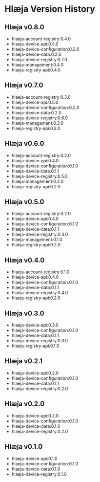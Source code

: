 # Hlæja Version History

## Hlæja v0.8.0

- hlaeja-account-registry:0.4.0
- hlaeja-device-api:0.5.0
- hlaeja-device-configuration:0.2.0
- hlaeja-device-data:0.2.0
- hlaeja-device-registry:0.7.0
- hlaeja-management:0.4.0
- hlaeja-registry-api:0.4.0

## Hlæja v0.7.0

- hlaeja-account-registry:0.3.0
- hlaeja-device-api:0.5.0
- hlaeja-device-configuration:0.2.0
- hlaeja-device-data:0.2.0
- hlaeja-device-registry:0.6.0
- hlaeja-management:0.3.0
- hlaeja-registry-api:0.3.0

## Hlæja v0.6.0

- hlaeja-account-registry:0.2.0
- hlaeja-device-api:0.4.0
- hlaeja-device-configuration:0.1.0
- hlaeja-device-data:0.1.1
- hlaeja-device-registry:0.5.0
- hlaeja-management:0.2.0
- hlaeja-registry-api:0.2.0

## Hlæja v0.5.0

- hlaeja-account-registry:0.2.0
- hlaeja-device-api:0.4.0
- hlaeja-device-configuration:0.1.0
- hlaeja-device-data:0.1.1
- hlaeja-device-registry:0.4.0
- hlaeja-management:0.1.0
- hlaeja-registry-api:0.2.0

## Hlæja v0.4.0

- hlaeja-account-registry:0.1.0
- hlaeja-device-api:0.4.0
- hlaeja-device-configuration:0.1.0
- hlaeja-device-data:0.1.1
- hlaeja-device-registry:0.4.0
- hlaeja-registry-api:0.2.0

## Hlæja v0.3.0

- hlaeja-device-api:0.3.0
- hlaeja-device-configuration:0.1.0
- hlaeja-device-data:0.1.1
- hlaeja-device-registry:0.3.0
- hlaeja-registry-api:0.1.0

## Hlæja v0.2.1

- hlaeja-device-api:0.2.0
- hlaeja-device-configuration:0.1.0
- hlaeja-device-data:0.1.1
- hlaeja-device-registry:0.2.0

## Hlæja v0.2.0

- hlaeja-device-api:0.2.0
- hlaeja-device-configuration:0.1.0
- hlaeja-device-data:0.1.0
- hlaeja-device-registry:0.2.0

## Hlæja v0.1.0

- hlaeja-device-api:0.1.0
- hlaeja-device-configuration:0.1.0
- hlaeja-device-data:0.1.0
- hlaeja-device-registry:0.1.0
